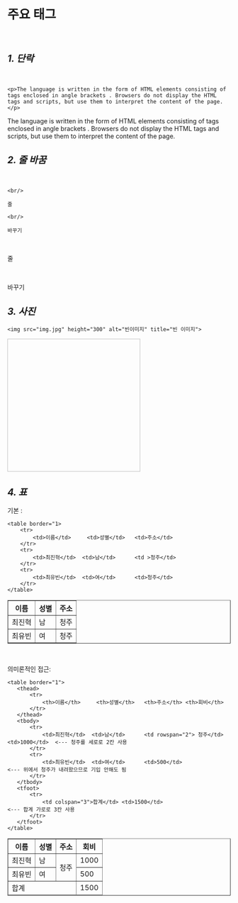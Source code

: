 # 주요 태그 

<br/>

## _1. 단락_

<br/>

```
<p>The language is written in the form of HTML elements consisting of tags enclosed in angle brackets . Browsers do not display the HTML tags and scripts, but use them to interpret the content of the page.</p>
```

<p>The language is written in the form of HTML elements consisting of tags enclosed in angle brackets . Browsers do not display the HTML tags and scripts, but use them to interpret the content of the page.</p>

## _2. 줄 바꿈_

<br/>

```
<br/>

줄

<br/>

바꾸기
```

<br/>

줄

<br/>

바꾸기

## _3. 사진_

```
<img src="img.jpg" height="300" alt="빈이미지" title="빈 이미지">
```

<img src=" " height = "300px" width="300px" />

## _4. 표_


기본 : 

```
<table border="1>
    <tr>
        <td>이름</td>     <td>성별</td>   <td>주소</td>
    </tr>
    <tr>
        <td>최진혁</td>  <td>남</td>      <td >청주</td>
    </tr>
    <tr>
        <td>최유빈</td>  <td>여</td>      <td>청주</td>
    </tr>
</table>
```

<table border="1">
    <thead>
        <tr>
            <th>이름</th>     <th>성별</th>   <th>주소</th> 
        </tr>
    </thead>
    <tbody>
        <tr>
            <td>최진혁</td>  <td>남</td>      <td >청주</td>
        </tr>
        <tr>
            <td>최유빈</td>  <td>여</td>      <td>청주</td> 
        </tr>
    </tbody>

</table>

<br/>

 의미론적인 접근:
 
 ```
 <table border="1">
    <thead>
        <tr>
            <th>이름</th>     <th>성별</th>   <th>주소</th> <th>회비</th>
        </tr>
    </thead>
    <tbody>
        <tr>
            <td>최진혁</td>  <td>남</td>      <td rowspan="2"> 청주</td> <td>1000</td>  <--- 청주를 세로로 2칸 사용
        </tr>
        <tr>
            <td>최유빈</td>  <td>여</td>      <td>500</td>                              <--- 위에서 청주가 내려왔으므로 기입 안해도 됨
        </tr>
    </tbody>
    <tfoot>
        <tr>
            <td colspan="3">합계</td> <td>1500</td>                                     <--- 합계 가로로 3칸 사용
        </tr>
    </tfoot>
</table>
 ```
 
  <table border="1">
    <thead>
        <tr>
            <th>이름</th>     <th>성별</th>   <th>주소</th> <th>회비</th>
        </tr>
    </thead>
    <tbody>
        <tr>
            <td>최진혁</td>  <td>남</td>      <td rowspan="2"> 청주</td> <td>1000</td>
        </tr>
        <tr>
            <td>최유빈</td>  <td>여</td>      <td>500</td>
        </tr>
    </tbody>
    <tfoot>
        <tr>
            <td colspan="3">합계</td> <td>1500</td>
        </tr>
    </tfoot>
</table>

 
 
